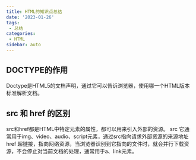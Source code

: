 ```yaml
---
title: HTML的知识点总结
date: '2023-01-26'
tags:
 - 总结
categories:
 - HTML
sidebar: auto
---
```

## DOCTYPE的作用
Doctype是HTML5的文档声明，通过它可以告诉浏览器，使用哪一个HTML版本标准解析文档。

## src 和 href 的区别
src和href都是HTML中特定元素的属性，都可以用来引入外部的资源。
src 它通常用于img、video、audio、script元素，通过src指向请求外部资源的来源地址
href 超链接，指向网络资源，当浏览器识别到它指向的⽂件时，就会并⾏下载资源，不会停⽌对当前⽂档的处理，通常用于a、link元素。
